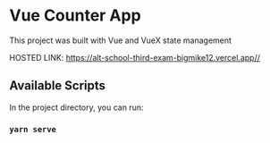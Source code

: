 # Vue Counter App 

This project was built with Vue and VueX state management

HOSTED LINK: https://alt-school-third-exam-bigmike12.vercel.app//

## Available Scripts

In the project directory, you can run:

### `yarn serve`
